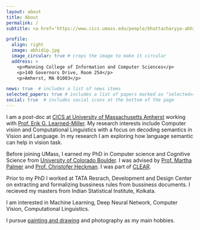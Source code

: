 ```yaml
---
layout: about
title: About
permalink: /
subtitle: <a href='https://www.cics.umass.edu/people/bhattacharyya-abhidip'>Postdoctoral Research Associate,</a> <a href='https://abhidipbhattacharyya.github.io/'>Manning College of Information & Computer Sciences</a>

profile:
  align: right
  image: abhidip.jpg
  image_circular: true # crops the image to make it circular
  address: >
    <p>Manning College of Information and Computer Sciences</p>
    <p>140 Governors Drive, Room 254</p>
    <p>Amherst, MA 01003</p>

news: true  # includes a list of news items
selected_papers: true # includes a list of papers marked as "selected={true}"
social: true  # includes social icons at the bottom of the page
---
```

I am a post-doc at [CICS at University of Massachusetts Amherst](https://www.cics.umass.edu/) working with [Prof. Erik G. Learned-Miller](https://people.cs.umass.edu/~elm/index.html). My research interests include Computer vision and Computational Linguistics with a focus on decoding semantics in Vision and Language. In my research I am exploring how language semantic can help in vision task.

Before joining UMass, I earned my PhD in Computer science and Cognitive Science from [University of Colorado Boulder](https://www.colorado.edu/cs/). I was advised by [Prof. Martha Palmer](https://www.colorado.edu/faculty/palmer-martha/) and [Prof. Christofer Heckman](http://www.ristoffer.ch/). I was part of [CLEAR](https://www.colorado.edu/lab/clear/).

Prior to my PhD I worked at TATA Resrach, Development and Design Center on extracting and formalizing bussiness rules from bussiness documents. I recieved my masters from Indian Statistical Institute, Kolkata.

I am interested in  Machine Learning, Deep Neural Network, Computer Vision, Computational Linguistics.

I pursue [painting and drawing](/drawings/) and photography as my main hobbies.
